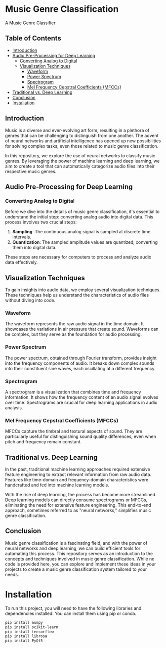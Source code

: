 # Music Genre Classification
A Music Genre Classifier

## Table of Contents
- [Introduction](#introduction)
- [Audio Pre-Processing for Deep Learning](#audio-pre-processing-for-deep-learning)
  - [Converting Analog to Digital](#converting-analog-to-digital)
  - [Visualization Techniques](#visualization-techniques)
    - [Waveform](#waveform)
    - [Power Spectrum](#power-spectrum)
    - [Spectrogram](#spectrogram)
    - [Mel Frequency Cepstral Coefficients (MFCCs)](#mel-frequency-cepstral-coefficients-mfccs)
- [Traditional vs. Deep Learning](#traditional-vs-deep-learning)
- [Conclusion](#conclusion)
- [Installation](#installation)

## Introduction

Music is a diverse and ever-evolving art form, resulting in a plethora of genres that can be challenging to distinguish from one another. The advent of neural networks and artificial intelligence has opened up new possibilities for solving complex tasks, even those related to music genre classification.

In this repository, we explore the use of neural networks to classify music genres. By leveraging the power of machine learning and deep learning, we aim to create a tool that can automatically categorize audio files into their respective music genres.

## Audio Pre-Processing for Deep Learning

### Converting Analog to Digital

Before we dive into the details of music genre classification, it's essential to understand the initial step: converting analog audio into digital data. This process involves two crucial steps:

1. **Sampling**: The continuous analog signal is sampled at discrete time intervals.
2. **Quantization**: The sampled amplitude values are quantized, converting them into digital data.

These steps are necessary for computers to process and analyze audio data effectively.

## Visualization Techniques

To gain insights into audio data, we employ several visualization techniques. These techniques help us understand the characteristics of audio files without diving into code.

### Waveform

The waveform represents the raw audio signal in the time domain. It showcases the variations in air pressure that create sound. Waveforms can be complex, but they serve as the foundation for audio processing.

### Power Spectrum

The power spectrum, obtained through Fourier transform, provides insight into the frequency components of audio. It breaks down complex sounds into their constituent sine waves, each oscillating at a different frequency.

### Spectrogram

A spectrogram is a visualization that combines time and frequency information. It shows how the frequency content of an audio signal evolves over time. Spectrograms are crucial for deep learning applications in audio analysis.

### Mel Frequency Cepstral Coefficients (MFCCs)

MFCCs capture the timbral and textural aspects of sound. They are particularly useful for distinguishing sound quality differences, even when pitch and frequency remain constant.

## Traditional vs. Deep Learning

In the past, traditional machine learning approaches required extensive feature engineering to extract relevant information from raw audio data. Features like time-domain and frequency-domain characteristics were handcrafted and fed into machine learning models.

With the rise of deep learning, the process has become more streamlined. Deep learning models can directly consume spectrograms or MFCCs, eliminating the need for extensive feature engineering. This end-to-end approach, sometimes referred to as "neural networks," simplifies music genre classification.

## Conclusion

Music genre classification is a fascinating field, and with the power of neural networks and deep learning, we can build efficient tools for automating this process. This repository serves as an introduction to the concepts and techniques involved in music genre classification. While no code is provided here, you can explore and implement these ideas in your projects to create a music genre classification system tailored to your needs.

# Installation

To run this project, you will need to have the following libraries and dependencies installed. You can install them using pip or conda.

```bash
pip install numpy
pip install scikit-learn
pip install tensorflow
pip install librosa
pip install PyQt5
